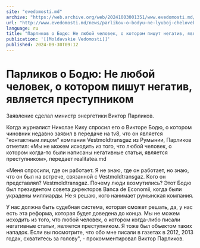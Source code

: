 ```yaml
---
site: "evedomosti.md"
archive: "https://web.archive.org/web/20241003001351/www.evedomosti.md/news/parlikov-o-bodyu-ne-lyuboj-chelovek-o-kotorom-pishut-negativ"
url: "http://www.evedomosti.md/news/parlikov-o-bodyu-ne-lyuboj-chelovek-o-kotorom-pishut-negativ"
language: ru
title: "Парликов о Бодю: Не любой человек, о котором пишут негатив, является преступником"
publication: '[[Moldavskie Vedomosti]]'
published: 2024-09-30T09:12
---
```


# Парликов о Бодю: Не любой человек, о котором пишут негатив, является преступником

Заявление сделал министр энергетики Виктор Парликов.

Когда журналист Николае Кику спросил его о Викторе Бодю, о котором чиновник недавно заявил в передаче на tv8, что он является "контактным лицом" компания Vestmoldtransgaz из Румынии, Парликов отметил: «Мы не можем исходить из того, что любой человек, о котором когда-то были написаны негативные статьи, является преступником», передает realitatea.md

«Меня спросили, где он работает. Я не знаю, где он работает, но знаю, что он был на встрече, связанной с Vestmoldtransgaz. Кого он представлял? Vestmoldtransgaz. Почему люди возмутились? Этот Бодю был президентом совета директоров Banca de Economii, когда были украдены миллиарды. Не я решаю, кого нанимает румынская компания.

У нас должна быть судебная система, которая сможет решать, да, у нас есть эта реформа, которая будет доведена до конца. Мы не можем исходить из того, что любой человек, о котором когда-либо писали негативные статьи, является преступником. Я тоже был объектом таких нападок. Если вы посмотрите, что обо мне писали в газетах в 2012, 2013 годах, схватитесь за голову", - прокомментировал Виктор Парликов.
